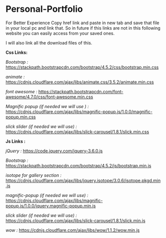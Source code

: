 # Personal-Portfolio

For Better Experience Copy href link and paste in new tab and save that file in your local pc and link that. So in future if this links are not in this following website you can easily access from your saved ones.

I will also link all the download files of this.


**Css Links:**

_Bootstrap :_
https://stackpath.bootstrapcdn.com/bootstrap/4.5.2/css/bootstrap.min.css

_animate :_
https://cdnjs.cloudflare.com/ajax/libs/animate.css/3.5.2/animate.min.css

_font awesome :_
https://stackpath.bootstrapcdn.com/font-awesome/4.7.0/css/font-awesome.min.css

_Magnific popup (if needed we will use ) :_
https://cdnjs.cloudflare.com/ajax/libs/magnific-popup.js/1.0.0/magnific-popup.min.css

_slick slider (if needed we will use) :_
https://cdnjs.cloudflare.com/ajax/libs/slick-carousel/1.8.1/slick.min.css
   
**Js Links :**

_jQuery :_
https://code.jquery.com/jquery-3.6.0.js

_Bootstrap :_
https://stackpath.bootstrapcdn.com/bootstrap/4.5.2/js/bootstrap.min.js

_isotope for gallery section :_
https://cdnjs.cloudflare.com/ajax/libs/jquery.isotope/3.0.6/isotope.pkgd.min.js

_magnific-popup (if needed we will use) :_
https://cdnjs.cloudflare.com/ajax/libs/magnific-popup.js/1.0.0/jquery.magnific-popup.min.js

_slick slider (if needed we will use) :_
https://cdnjs.cloudflare.com/ajax/libs/slick-carousel/1.8.1/slick.min.js

_wow :_
https://cdnjs.cloudflare.com/ajax/libs/wow/1.1.2/wow.min.js
    
    
